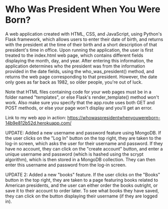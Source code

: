 # Who Was President When You Were Born?

A web application created with HTML, CSS, and JavaScript, using Python's Flask framework, which allows users to enter their date of birth, and returns with the president at the time of their birth and a short description of that president's time in office. Upon running the application, the user is first treated to the index.html web page, which contains different fields displaying the month, day, and year. After entering this information, the application determines who the president was from the information provided in the date fields, using the who_was_president() method, and returns the web page corresponding to that president. However, the date only goes as far back as 1982, so older people, you're out of luck.

Note that HTML files containing code for your web pages must be in a folder named "templates", or else Flask's render_template() method won't work. Also make sure you specify that the app.route uses both GET and POST methods, or else your page won't display and you'll get an error.

Link to my web app in action: https://whowaspresidentwhenyouwereborn-14b9e812b52d.herokuapp.com/

UPDATE:
Added a new username and password feature using MongoDB. If the user clicks on the "Log In" button on the top right, they are taken to the log-in screen, which asks the user for their username and password. If they have no account, they can click on the "create account" button, and enter a unique username and password (which is hashed using the scrypt algorithm), which is then stored in a MongoDB collection. They can then enter this username and password from the log-in screen.

UPDATE 2:
Added a new "books" feature. If the user clicks on the "Books" button in the top right, they are taken to a page featuring books related to American presidents, and the user can either order the books outright, or save it to their account to order later. To see what books they have saved, they can click on the button displaying their username (if they are logged in).
